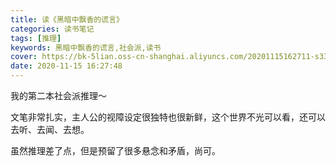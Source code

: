 ```yaml
---
title: 读《黑暗中飘香的谎言》
categories: 读书笔记
tags: [推理]
keywords: 黑暗中飘香的谎言,社会派,读书
cover: https://bk-5lian.oss-cn-shanghai.aliyuncs.com/20201115162711-s33456284.jpg
date: 2020-11-15 16:27:48
---
```


我的第二本社会派推理～

文笔非常扎实，主人公的视障设定很独特也很新鲜，这个世界不光可以看，还可以去听、去闻、去想。

虽然推理差了点，但是预留了很多悬念和矛盾，尚可。 

